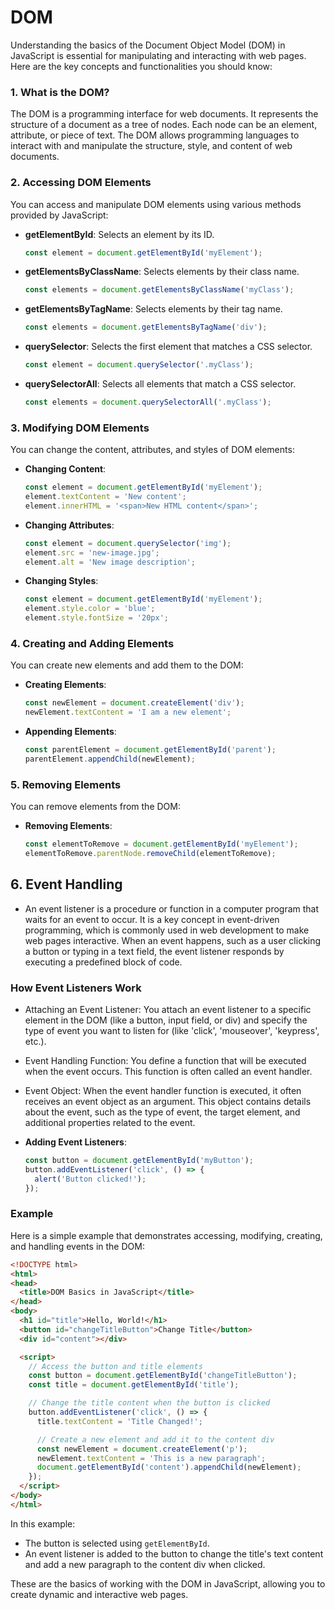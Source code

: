 
# DOM

Understanding the basics of the Document Object Model (DOM) in JavaScript is essential for manipulating and interacting with web pages. Here are the key concepts and functionalities you should know:

### 1. What is the DOM?

The DOM is a programming interface for web documents. It represents the structure of a document as a tree of nodes. Each node can be an element, attribute, or piece of text. The DOM allows programming languages to interact with and manipulate the structure, style, and content of web documents.

### 2. Accessing DOM Elements

You can access and manipulate DOM elements using various methods provided by JavaScript:

- **getElementById**: Selects an element by its ID.
  ```javascript
  const element = document.getElementById('myElement');
  ```

- **getElementsByClassName**: Selects elements by their class name.
  ```javascript
  const elements = document.getElementsByClassName('myClass');
  ```

- **getElementsByTagName**: Selects elements by their tag name.
  ```javascript
  const elements = document.getElementsByTagName('div');
  ```

- **querySelector**: Selects the first element that matches a CSS selector.
  ```javascript
  const element = document.querySelector('.myClass');
  ```

- **querySelectorAll**: Selects all elements that match a CSS selector.
  ```javascript
  const elements = document.querySelectorAll('.myClass');
  ```

### 3. Modifying DOM Elements

You can change the content, attributes, and styles of DOM elements:

- **Changing Content**:
  ```javascript
  const element = document.getElementById('myElement');
  element.textContent = 'New content';
  element.innerHTML = '<span>New HTML content</span>';
  ```

- **Changing Attributes**:
  ```javascript
  const element = document.querySelector('img');
  element.src = 'new-image.jpg';
  element.alt = 'New image description';
  ```

- **Changing Styles**:
  ```javascript
  const element = document.getElementById('myElement');
  element.style.color = 'blue';
  element.style.fontSize = '20px';
  ```

### 4. Creating and Adding Elements

You can create new elements and add them to the DOM:

- **Creating Elements**:
  ```javascript
  const newElement = document.createElement('div');
  newElement.textContent = 'I am a new element';
  ```

- **Appending Elements**:
  ```javascript
  const parentElement = document.getElementById('parent');
  parentElement.appendChild(newElement);
  ```

### 5. Removing Elements

You can remove elements from the DOM:

- **Removing Elements**:
  ```javascript
  const elementToRemove = document.getElementById('myElement');
  elementToRemove.parentNode.removeChild(elementToRemove);
  ```

## 6. Event Handling

- An event listener is a procedure or function in a computer program that waits for an event to occur. It is a key concept in event-driven programming, which is commonly used in web development to make web pages interactive. When an event happens, such as a user clicking a button or typing in a text field, the event listener responds by executing a predefined block of code.

### How Event Listeners Work
- Attaching an Event Listener: You attach an event listener to a specific element in the DOM (like a button, input field, or div) and specify the type of event you want to listen for (like 'click', 'mouseover', 'keypress', etc.).

- Event Handling Function: You define a function that will be executed when the event occurs. This function is often called an event handler.

- Event Object: When the event handler function is executed, it often receives an event object as an argument. This object contains details about the event, such as the type of event, the target element, and additional properties related to the event.


- **Adding Event Listeners**:
  ```javascript
  const button = document.getElementById('myButton');
  button.addEventListener('click', () => {
    alert('Button clicked!');
  });
  ```

### Example

Here is a simple example that demonstrates accessing, modifying, creating, and handling events in the DOM:

```html
<!DOCTYPE html>
<html>
<head>
  <title>DOM Basics in JavaScript</title>
</head>
<body>
  <h1 id="title">Hello, World!</h1>
  <button id="changeTitleButton">Change Title</button>
  <div id="content"></div>

  <script>
    // Access the button and title elements
    const button = document.getElementById('changeTitleButton');
    const title = document.getElementById('title');

    // Change the title content when the button is clicked
    button.addEventListener('click', () => {
      title.textContent = 'Title Changed!';

      // Create a new element and add it to the content div
      const newElement = document.createElement('p');
      newElement.textContent = 'This is a new paragraph';
      document.getElementById('content').appendChild(newElement);
    });
  </script>
</body>
</html>
```

In this example:
- The button is selected using `getElementById`.
- An event listener is added to the button to change the title's text content and add a new paragraph to the content div when clicked.

These are the basics of working with the DOM in JavaScript, allowing you to create dynamic and interactive web pages.
